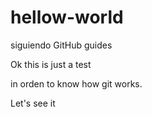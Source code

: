 # hellow-world
siguiendo GitHub guides

Ok this is just a test

in orden to know how git works.


Let's see it
